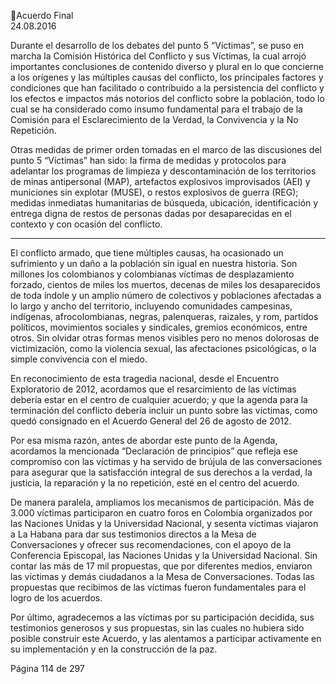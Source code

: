 Acuerdo Final  
24.08.2016  

 
Durante el desarrollo de los debates del punto 5 “Víctimas”, se puso en marcha la Comisión Histórica del 
Conflicto y sus Víctimas, la cual arrojó importantes conclusiones de contenido diverso y plural en lo que 
concierne a los orígenes y las múltiples causas del conflicto, los principales factores y condiciones que han 
facilitado o contribuido a la persistencia del conflicto y los efectos e impactos más notorios del conflicto 
sobre  la  población,    todo  lo  cual  se  ha  considerado  como  insumo  fundamental  para  el  trabajo  de  la 
Comisión para el Esclarecimiento de la Verdad, la Convivencia y la No Repetición. 
 
Otras medidas de primer orden tomadas en el marco de las discusiones del punto  5 “Víctimas” han sido: 
la firma de medidas y protocolos para adelantar los programas de limpieza y descontaminación de los 
territorios  de  minas  antipersonal  (MAP),  artefactos  explosivos  improvisados  (AEI)  y  municiones  sin 
explotar  (MUSE),  o  restos  explosivos  de  guerra  (REG);  medidas  inmediatas  humanitarias  de  búsqueda, 
ubicación, identificación y entrega digna de restos de personas dadas por desaparecidas en el contexto y 
con ocasión del conflicto. 
  
*** 
El conflicto armado, que tiene múltiples causas, ha ocasionado un sufrimiento y un daño a la población 
sin  igual  en  nuestra  historia.  Son  millones  los  colombianos  y  colombianas  víctimas  de  desplazamiento 
forzado, cientos de miles los muertos, decenas de miles los desaparecidos de toda índole y un amplio 
número de colectivos y poblaciones afectadas a lo largo y ancho del territorio, incluyendo comunidades 
campesinas,  indígenas,  afrocolombianas,  negras,  palenqueras,  raizales,  y  rom,  partidos  políticos, 
movimientos  sociales  y  sindicales,  gremios  económicos,  entre  otros.  Sin  olvidar  otras  formas  menos 
visibles pero no menos dolorosas de victimización, como la violencia sexual, las afectaciones psicológicas, 
o la simple convivencia con el miedo. 
 
En reconocimiento de esta tragedia nacional, desde el Encuentro Exploratorio de 2012, acordamos que el 
resarcimiento de las víctimas debería estar en el centro de cualquier acuerdo; y que la agenda para la 
terminación  del  conflicto  debería  incluir  un  punto  sobre  las  víctimas,  como  quedó  consignado  en  el 
Acuerdo General del 26 de agosto de 2012.  
 
Por esa misma razón, antes de abordar este punto de la Agenda, acordamos la mencionada “Declaración 
de principios” que refleja ese compromiso con las víctimas y ha servido de brújula de las conversaciones 
para asegurar que la satisfacción integral de sus derechos a la verdad, la justicia, la reparación y la no 
repetición, esté en el centro del acuerdo. 
 
De manera paralela, ampliamos los mecanismos de participación. Más de 3.000 víctimas participaron en 
cuatro  foros  en  Colombia  organizados  por  las  Naciones  Unidas  y  la  Universidad  Nacional,  y  sesenta 
víctimas viajaron a La Habana para dar sus testimonios directos a la Mesa de Conversaciones y ofrecer sus 
recomendaciones,  con  el  apoyo  de  la  Conferencia  Episcopal,  las  Naciones  Unidas  y  la  Universidad 
Nacional.  Sin  contar  las  más  de  17  mil  propuestas,  que  por  diferentes  medios,  enviaron  las  víctimas  y 
demás  ciudadanos  a  la  Mesa  de  Conversaciones.  Todas  las  propuestas  que  recibimos  de  las  víctimas 
fueron fundamentales para el logro de los acuerdos.  
 
Por último,  agradecemos a las víctimas por su participación decidida, sus testimonios generosos y sus 
propuestas,  sin  las  cuales  no  hubiera  sido  posible  construir  este  Acuerdo,  y  las  alentamos  a  participar 
activamente en su implementación y en la construcción de la paz. 
 
Página 114 de 297 
 

